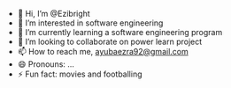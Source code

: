 - 👋 Hi, I’m @Ezibright
- 👀 I’m interested in software engineering 
- 🌱 I’m currently learning a software engineering program 
- 💞️ I’m looking to collaborate on power learn project 
- 📫 How to reach me, ayubaezra92@gmail.com
- 😄 Pronouns: ...
- ⚡ Fun fact: movies and footballing 

<!---
Ezibright/Ezibright is a ✨ special ✨ repository because its `README.md` (this file) appears on your GitHub profile.
You can click the Preview link to take a look at your changes.
--->
